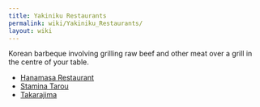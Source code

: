 ```yaml
---
title: Yakiniku Restaurants
permalink: wiki/Yakiniku_Restaurants/
layout: wiki
---
```


Korean barbeque involving grilling raw beef and other meat over a grill
in the centre of your table.

-   [Hanamasa Restaurant](/wiki/Hanamasa_Restaurant "wikilink")
-   [Stamina Tarou](/wiki/Stamina_Tarou "wikilink")
-   [Takarajima](/wiki/Takarajima "wikilink")

